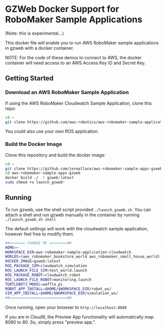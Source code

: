 # GZWeb Docker Support for RoboMaker Sample Applications

(Note: this is experimental...)

This docker file will enable you to run AWS RoboMaker sample applications in gzweb with a docker container.

NOTE: For the code of these demos to connect to AWS, the docker container will need access to an AWS Access Key ID and Secret Key.

## Getting Started

### Download an AWS RoboMaker Sample Application

If using the AWS RoboMaker Cloudwatch Sample Application, clone this repo:

```bash
cd ~
git clone https://github.com/aws-robotics/aws-robomaker-sample-application-cloudwatch.git
```

You could also use your own ROS application. 

### Build the Docker Image

Clone this repository and build the docker image:

```bash
cd ~
git clone https://github.com/jerwallace/aws-robomaker-sample-apps-gzweb.git
cd aws-robomaker-sample-apps-gzweb
docker build ./ -t gzweb:latest
sudo chmod +x launch_gzweb*
```

## Running

To run gzweb, use the shell script provided `./launch_gzweb.sh`. You can attach a shell and run gzweb manually in the container by running `./launch_gzweb.sh shell`

The default settings will work with the cloudwatch sample application, however feel free to modify them.

```bash
##======= CHANGE ME ========##
HOME=~
WORKSPACE_DIR=aws-robomaker-sample-application-cloudwatch
WORLDS=(aws_robomaker_bookstore_world aws_robomaker_small_house_world)
DOCKER_IMAGE=gzweb:latest
ROS_PACKAGE_SIM=cloudwatch_simulation
ROS_LAUNCH_FILE_SIM=test_world.launch
ROS_PACKAGE_ROBOT=cloudwatch_robot
ROS_LAUNCH_FILE_ROBOT=monitoring.launch 
TURTLEBOT3_MODEL=waffle_pi
ROBOT_APP_INSTALL=$HOME/$WORKSPACE_DIR/robot_ws/
SIM_APP_INSTALL=$HOME/$WORKSPACE_DIR/simulation_ws/
##==========================##
```

Once running, open your browser to `http://localhost:8080`

If you are in Cloud9, the Preview App functionality will automatically map 8080 to 80. So, simply press "preview app.".
